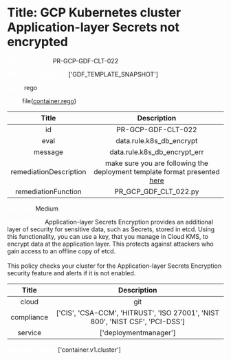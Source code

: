 



# Title: GCP Kubernetes cluster Application-layer Secrets not encrypted


***<font color="white">Master Test Id:</font>*** PR-GCP-GDF-CLT-022

***<font color="white">Master Snapshot Id:</font>*** ['GDF_TEMPLATE_SNAPSHOT']

***<font color="white">type:</font>*** rego

***<font color="white">rule:</font>*** file([container.rego])  
  
  
  
  

|Title|Description|
| :---: | :---: |
|id|PR-GCP-GDF-CLT-022|
|eval|data.rule.k8s_db_encrypt|
|message|data.rule.k8s_db_encrypt_err|
|remediationDescription|make sure you are following the deployment template format presented <a href='https://cloud.google.com/kubernetes-engine/docs/reference/rest/v1/projects.locations.clusters' target='_blank'>here</a>|
|remediationFunction|PR_GCP_GDF_CLT_022.py|


***<font color="white">Severity:</font>*** Medium

***<font color="white">Description:</font>*** Application-layer Secrets Encryption provides an additional layer of security for sensitive data, such as Secrets, stored in etcd. Using this functionality, you can use a key, that you manage in Cloud KMS, to encrypt data at the application layer. This protects against attackers who gain access to an offline copy of etcd.<br><br> This policy checks your cluster for the Application-layer Secrets Encryption security feature and alerts if it is not enabled.  
  
  

|Title|Description|
| :---: | :---: |
|cloud|git|
|compliance|['CIS', 'CSA-CCM', 'HITRUST', 'ISO 27001', 'NIST 800', 'NIST CSF', 'PCI-DSS']|
|service|['deploymentmanager']|


***<font color="white">Resource Types:</font>*** ['container.v1.cluster']


[container.rego]: https://github.com/prancer-io/prancer-compliance-test/tree/master/google/iac/container.rego
